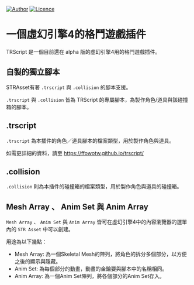 [![Author](https://img.shields.io/badge/Author-FFOWOTW-blue?style=for-the-badge)](https://github.com/ffowotw/TRScript)
[![Licence](https://img.shields.io/badge/Licence-GNU_v3.0-slime?style=for-the-badge)](https://github.com/ffowotw/STRAsset/blob/main/LICENSE)

# 一個虛幻引擎4的格鬥遊戲插件

TRScript 是一個目前還在 alpha 版的虛幻引擎4用的格鬥遊戲插件。

## 自製的獨立腳本

STRAsset有著 `.trscript` 與 `.collision` 的腳本支援。

`.trscript` 與 `.collision` 皆為 TRScript 的專屬腳本，為製作角色/道具與該碰撞箱的腳本。

## .trscript

`.trscript` 為本插件的角色／道具腳本的檔案類型，用於製作角色與道具。

如需更詳細的資料，請至 https://ffowotw.github.io/trscript/

## .collision

`.collision` 則為本插件的碰撞箱的檔案類型，用於製作角色與道具的碰撞箱。

## Mesh Array 、 Anim Set 與 Anim Array

`Mesh Array` 、 `Anim Set` 與 `Anim Array` 皆可在虛幻引擎4中的內容瀏覽器的選單內的 `STR Asset` 中可以創建。

用途為以下幾點：
- Mesh Array: 為一個Skeletal Mesh的陣列，將角色的拆分多個部分，以方便之後的顯示與隱藏。
- Anim Set: 為每個部分的動畫，動畫的金鑰要與腳本中的名稱相同。
- Anim Array: 為一個Anim Set陣列，將各個部分的Anim Set存入。